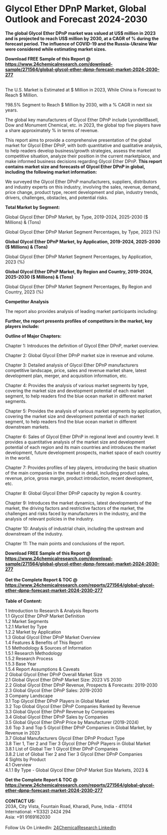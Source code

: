 <h1>Glycol Ether DPnP Market, Global Outlook and Forecast 2024-2030</h1><p><strong>The global Glycol Ether DPnP market was valued at US$ million in 2023 and is projected to reach US$ million by 2030, at a CAGR of % during the forecast period. The influence of COVID-19 and the Russia-Ukraine War were considered while estimating market sizes.</strong></p><p>
</p><p></p><div><b>Download FREE Sample of this Report @ 
            <a href="https://www.24chemicalresearch.com/download-sample/271564/global-glycol-ether-dpnp-forecast-market-2024-2030-277">
            https://www.24chemicalresearch.com/download-sample/271564/global-glycol-ether-dpnp-forecast-market-2024-2030-277</a></b></div><br><p>
</p><p></p><p>
The U.S. Market is Estimated at $ Million in 2023, While China is Forecast to Reach $ Million.</p><p>
?98.5% Segment to Reach $ Million by 2030, with a % CAGR in next six years.</p><p>
The global key manufacturers of Glycol Ether DPnP include LyondellBasell, Dow and Monument Chemical, etc. in 2023, the global top five players have a share approximately % in terms of revenue.</p><p>
This report aims to provide a comprehensive presentation of the global market for Glycol Ether DPnP, with both quantitative and qualitative analysis, to help readers develop business/growth strategies, assess the market competitive situation, analyze their position in the current marketplace, and make informed business decisions regarding Glycol Ether DPnP. <strong>This report contains market size and forecasts of Glycol Ether DPnP in global, including the following market information:</strong></p><p>
</p><p>
</p><p>We surveyed the Glycol Ether DPnP manufacturers, suppliers, distributors and industry experts on this industry, involving the sales, revenue, demand, price change, product type, recent development and plan, industry trends, drivers, challenges, obstacles, and potential risks.</p><p>
<strong>Total Market by Segment:</strong></p><p>
Global Glycol Ether DPnP Market, by Type, 2019-2024, 2025-2030 ($ Millions) &amp; (Tons)</p><p>
Global Glycol Ether DPnP Market Segment Percentages, by Type, 2023 (%)</p><p>
</p><p>
</p><p><strong>Global Glycol Ether DPnP Market, by Application, 2019-2024, 2025-2030 ($ Millions) &amp; (Tons)</strong></p><p>
Global Glycol Ether DPnP Market Segment Percentages, by Application, 2023 (%)</p><p>
</p><p>
</p><p><strong>Global Glycol Ether DPnP Market, By Region and Country, 2019-2024, 2025-2030 ($ Millions) &amp; (Tons)</strong></p><p>
Global Glycol Ether DPnP Market Segment Percentages, By Region and Country, 2023 (%)</p><p>
</p><p>
</p><p><strong>Competitor Analysis</strong></p><p>
The report also provides analysis of leading market participants including:</p><p>
</p><p>
</p><p><strong>Further, the report presents profiles of competitors in the market, key players include:</strong></p><p>
</p><p>
</p><p><strong>Outline of Major Chapters:</strong></p><p>
Chapter 1: Introduces the definition of Glycol Ether DPnP, market overview.</p><p>
Chapter 2: Global Glycol Ether DPnP market size in revenue and volume.</p><p>
Chapter 3: Detailed analysis of Glycol Ether DPnP manufacturers competitive landscape, price, sales and revenue market share, latest development plan, merger, and acquisition information, etc.</p><p>
Chapter 4: Provides the analysis of various market segments by type, covering the market size and development potential of each market segment, to help readers find the blue ocean market in different market segments.</p><p>
Chapter 5: Provides the analysis of various market segments by application, covering the market size and development potential of each market segment, to help readers find the blue ocean market in different downstream markets.</p><p>
Chapter 6: Sales of Glycol Ether DPnP in regional level and country level. It provides a quantitative analysis of the market size and development potential of each region and its main countries and introduces the market development, future development prospects, market space of each country in the world.</p><p>
Chapter 7: Provides profiles of key players, introducing the basic situation of the main companies in the market in detail, including product sales, revenue, price, gross margin, product introduction, recent development, etc.</p><p>
Chapter 8: Global Glycol Ether DPnP capacity by region &amp; country.</p><p>
Chapter 9: Introduces the market dynamics, latest developments of the market, the driving factors and restrictive factors of the market, the challenges and risks faced by manufacturers in the industry, and the analysis of relevant policies in the industry.</p><p>
Chapter 10: Analysis of industrial chain, including the upstream and downstream of the industry.</p><p>
Chapter 11: The main points and conclusions of the report.</p><div><b>Download FREE Sample of this Report @ 
            <a href="https://www.24chemicalresearch.com/download-sample/271564/global-glycol-ether-dpnp-forecast-market-2024-2030-277">
            https://www.24chemicalresearch.com/download-sample/271564/global-glycol-ether-dpnp-forecast-market-2024-2030-277</a></b></div><br><div><b>Get the Complete Report & TOC @ 
            <a href="https://www.24chemicalresearch.com/reports/271564/global-glycol-ether-dpnp-forecast-market-2024-2030-277">
            https://www.24chemicalresearch.com/reports/271564/global-glycol-ether-dpnp-forecast-market-2024-2030-277</a></b></div><br>
            <b>Table of Content:</b><p>1 Introduction to Research & Analysis Reports<br />
    1.1 Glycol Ether DPnP Market Definition<br />
    1.2 Market Segments<br />
        1.2.1 Market by Type<br />
        1.2.2 Market by Application<br />
    1.3 Global Glycol Ether DPnP Market Overview<br />
    1.4 Features & Benefits of This Report<br />
    1.5 Methodology & Sources of Information<br />
        1.5.1 Research Methodology<br />
        1.5.2 Research Process<br />
        1.5.3 Base Year<br />
        1.5.4 Report Assumptions & Caveats<br />
2 Global Glycol Ether DPnP Overall Market Size<br />
    2.1 Global Glycol Ether DPnP Market Size: 2023 VS 2030<br />
    2.2 Global Glycol Ether DPnP Revenue, Prospects & Forecasts: 2019-2030<br />
    2.3 Global Glycol Ether DPnP Sales: 2019-2030<br />
3 Company Landscape<br />
    3.1 Top Glycol Ether DPnP Players in Global Market<br />
    3.2 Top Global Glycol Ether DPnP Companies Ranked by Revenue<br />
    3.3 Global Glycol Ether DPnP Revenue by Companies<br />
    3.4 Global Glycol Ether DPnP Sales by Companies<br />
    3.5 Global Glycol Ether DPnP Price by Manufacturer (2019-2024)<br />
    3.6 Top 3 and Top 5 Glycol Ether DPnP Companies in Global Market, by Revenue in 2023<br />
    3.7 Global Manufacturers Glycol Ether DPnP Product Type<br />
    3.8 Tier 1, Tier 2 and Tier 3 Glycol Ether DPnP Players in Global Market<br />
        3.8.1 List of Global Tier 1 Glycol Ether DPnP Companies<br />
        3.8.2 List of Global Tier 2 and Tier 3 Glycol Ether DPnP Companies<br />
4 Sights by Product<br />
    4.1 Overview<br />
        4.1.1 By Type - Global Glycol Ether DPnP Market Size Markets, 2023 &</p><div><b>Get the Complete Report & TOC @ 
            <a href="https://www.24chemicalresearch.com/reports/271564/global-glycol-ether-dpnp-forecast-market-2024-2030-277">
            https://www.24chemicalresearch.com/reports/271564/global-glycol-ether-dpnp-forecast-market-2024-2030-277</a></b></div><br><b>CONTACT US:</b><br>
            203A, City Vista, Fountain Road, Kharadi, Pune, India - 411014<br>
            International: +1(332) 2424 294<br>
            Asia: +91 9169162030 <br><br>
            Follow Us On LinkedIn: <a href="https://www.linkedin.com/company/24chemicalresearch/">24ChemicalResearch LinkedIn</a>